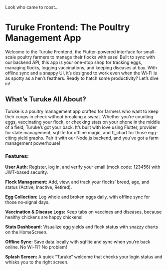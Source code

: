 Look who came to roost... 

# Turuke Frontend: The Poultry Management App 
Welcome to the Turuke Frontend, the Flutter-powered interface for small-scale poultry farmers to manage their flocks with ease! Built to sync with our backend API, this app is your one-stop shop for tracking eggs, managing flocks, logging vaccinations, and keeping diseases at bay. With offline sync and a snappy UI, it’s designed to work even when the Wi-Fi is as spotty as a hen’s feathers. Ready to hatch some productivity? Let’s dive in! 

## What’s Turuke All About?
Turuke is a poultry management app crafted for farmers who want to keep their coops in check without breaking a sweat. Whether you’re counting eggs, vaccinating your flock, or checking stats on your phone in the middle of a field, Turuke’s got your back. It’s built with love using Flutter, provider for state management, sqflite for offline magic, and fl_chart for those egg-citing yield graphs. Pair it with our Node.js backend, and you’ve got a farm management powerhouse!

### Features:
**User Auth:** Register, log in, and verify your email (mock code: 123456) with JWT-based security. 

**Flock Management:** Add, view, and track your flocks’ breed, age, and status (Active, Inactive, Retired). 

**Egg Collection:** Log whole and broken eggs daily, with offline sync for those no-signal days. 

**Vaccination & Disease Logs:** Keep tabs on vaccines and diseases, because healthy chickens are happy chickens! 

**Stats Dashboard:** Visualize egg yields and flock status with snazzy charts on the HomeScreen. 

**Offline Sync:** Save data locally with sqflite and sync when you’re back online. No Wi-Fi? No problem! 

**Splash Screen:** A quick “Turuke” welcome that checks your login status and whisks you to the right screen. 

